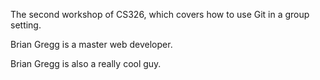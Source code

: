 

The second workshop of CS326, which covers how to use Git in a group setting.

Brian Gregg is a master web developer.

Brian Gregg is also a really cool guy.
